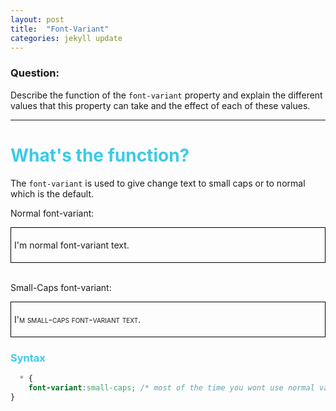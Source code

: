 ```yaml
---
layout: post
title:  "Font-Variant"
categories: jekyll update
---
```

### Question:
Describe the function of the `font-variant` property and explain the different values that this property can take and the effect of each of these values.
<hr>

 <h1 style="color:#3CCAE6">What's the function?</h1>

 The `font-variant` is used to give change text to small caps or to normal which is the default. 

 Normal font-variant:

 <div style="border:1px solid black;padding:5px;">
   <p style="font-variant:normal">I'm normal font-variant text.</p>
 </div>
<br>

 Small-Caps font-variant: 

 <div style="border:1px solid black;padding:5px;">
   <p style="font-variant:small-caps">I'm small-caps font-variant text.</p>
 </div>


 <h3 style="color:#3CCAE6">Syntax</h3>


```css
  * {
    font-variant:small-caps; /* most of the time you wont use normal value */
} 
```